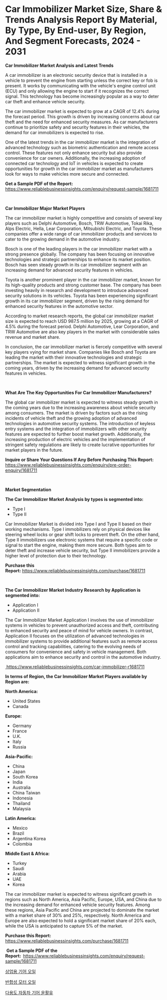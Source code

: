 <p><h1>Car Immobilizer Market Size, Share & Trends Analysis Report By Material, By Type, By End-user, By Region, And Segment Forecasts, 2024 - 2031</h1></p><p><strong>Car Immobilizer Market Analysis and Latest Trends</strong></p>
<p><p>A car immobilizer is an electronic security device that is installed in a vehicle to prevent the engine from starting unless the correct key or fob is present. It works by communicating with the vehicle's engine control unit (ECU) and only allowing the engine to start if it recognizes the correct signal. This technology has become increasingly popular as a way to deter car theft and enhance vehicle security.</p><p>The car immobilizer market is expected to grow at a CAGR of 12.4% during the forecast period. This growth is driven by increasing concerns about car theft and the need for enhanced security measures. As car manufacturers continue to prioritize safety and security features in their vehicles, the demand for car immobilizers is expected to rise.</p><p>One of the latest trends in the car immobilizer market is the integration of advanced technology such as biometric authentication and remote access control. These features not only enhance security but also provide convenience for car owners. Additionally, the increasing adoption of connected car technology and IoT in vehicles is expected to create opportunities for growth in the car immobilizer market as manufacturers look for ways to make vehicles more secure and connected.</p></p>
<p><strong>Get a Sample PDF of the Report:&nbsp;</strong> <a href="https://www.reliablebusinessinsights.com/enquiry/request-sample/1681711">https://www.reliablebusinessinsights.com/enquiry/request-sample/1681711</a></p>
<p>&nbsp;</p>
<p><strong>Car Immobilizer Major Market Players</strong></p>
<p><p>The car immobilizer market is highly competitive and consists of several key players such as Delphi Automotive, Bosch, TRW Automotive, Tokai Rika, Alps Electric, Hella, Lear Corporation, Mitsubishi Electric, and Toyota. These companies offer a wide range of car immobilizer products and services to cater to the growing demand in the automotive industry.</p><p>Bosch is one of the leading players in the car immobilizer market with a strong presence globally. The company has been focusing on innovative technologies and strategic partnerships to enhance its market position. Bosch has seen steady growth in its car immobilizer segment with an increasing demand for advanced security features in vehicles.</p><p>Toyota is another prominent player in the car immobilizer market, known for its high-quality products and strong customer base. The company has been investing heavily in research and development to introduce advanced security solutions in its vehicles. Toyota has been experiencing significant growth in its car immobilizer segment, driven by the rising demand for enhanced security features in the automotive sector.</p><p>According to market research reports, the global car immobilizer market size is expected to reach USD 987.5 million by 2025, growing at a CAGR of 4.5% during the forecast period. Delphi Automotive, Lear Corporation, and TRW Automotive are also key players in the market with considerable sales revenue and market share.</p><p>In conclusion, the car immobilizer market is fiercely competitive with several key players vying for market share. Companies like Bosch and Toyota are leading the market with their innovative technologies and strategic partnerships. The market is expected to witness significant growth in the coming years, driven by the increasing demand for advanced security features in vehicles.</p></p>
<p>&nbsp;</p>
<p><strong>What Are The Key Opportunities For Car Immobilizer Manufacturers?</strong></p>
<p><p>The global car immobilizer market is expected to witness steady growth in the coming years due to the increasing awareness about vehicle security among consumers. The market is driven by factors such as the rising incidents of vehicle theft and the growing adoption of advanced technologies in automotive security systems. The introduction of keyless entry systems and the integration of immobilizers with other security features are expected to further boost market growth. Additionally, the increasing production of electric vehicles and the implementation of stringent safety regulations are likely to create lucrative opportunities for market players in the future.</p></p>
<p><strong>Inquire or Share Your Questions If Any Before Purchasing This Report:</strong> <a href="https://www.reliablebusinessinsights.com/enquiry/pre-order-enquiry/1681711">https://www.reliablebusinessinsights.com/enquiry/pre-order-enquiry/1681711</a></p>
<p>&nbsp;</p>
<p><strong>Market Segmentation</strong></p>
<p><strong>The Car Immobilizer Market Analysis by types is segmented into:</strong></p>
<p><ul><li>Type I</li><li>Type II</li></ul></p>
<p><p>Car Immobilizer Market is divided into Type I and Type II based on their working mechanisms. Type I immobilizers rely on physical devices like steering wheel locks or gear shift locks to prevent theft. On the other hand, Type II immobilizers use electronic systems that require a specific code or signal to start the engine, making them more secure. Both types aim to deter theft and increase vehicle security, but Type II immobilizers provide a higher level of protection due to their technology.</p></p>
<p><strong>Purchase this Report:&nbsp;</strong><a href="https://www.reliablebusinessinsights.com/purchase/1681711">https://www.reliablebusinessinsights.com/purchase/1681711</a></p>
<p>&nbsp;</p>
<p><strong>The Car Immobilizer Market Industry Research by Application is segmented into:</strong></p>
<p><ul><li>Application I</li><li>Application II</li></ul></p>
<p><p>The Car Immobilizer Market Application I involves the use of immobilizer systems in vehicles to prevent unauthorized access and theft, contributing to enhanced security and peace of mind for vehicle owners. In contrast, Application II focuses on the utilization of advanced technologies in immobilizer systems to provide additional features such as remote access control and tracking capabilities, catering to the evolving needs of consumers for convenience and safety in vehicle management. Both applications aim to enhance security and control in the automotive industry.</p></p>
<p><a href="https://www.reliablebusinessinsights.com/car-immobilizer-r1681711">&nbsp;https://www.reliablebusinessinsights.com/car-immobilizer-r1681711</a></p>
<p><strong>In terms of Region, the Car Immobilizer Market Players available by Region are:</strong></p>
<p>
    <p> <strong> North America: </strong>
        <ul>
            <li>United States</li>
            <li>Canada</li>
        </ul>
        </p> 
    <p> <strong> Europe: </strong>
        <ul>
            <li>Germany</li>
            <li>France</li>
            <li>U.K.</li>
            <li>Italy</li>
            <li>Russia</li>
        </ul>
        </p> 
    <p> <strong> Asia-Pacific: </strong>
        <ul>
            <li>China</li>
            <li>Japan</li>
            <li>South Korea</li>
            <li>India</li>
            <li>Australia</li>
            <li>China Taiwan</li>
            <li>Indonesia</li>
            <li>Thailand</li>
            <li>Malaysia</li>
        </ul>
        </p> 
    <p> <strong> Latin America: </strong>
        <ul>
            <li>Mexico</li>
            <li>Brazil</li>
            <li>Argentina Korea</li>
            <li>Colombia</li>
        </ul>
        </p> 
    <p> <strong> Middle East & Africa: </strong>
        <ul>
            <li>Turkey</li>
            <li>Saudi</li>
            <li>Arabia</li>
            <li>UAE</li>
            <li>Korea</li>
        </ul>
    </p>
    </p>
<p><p>The car immobilizer market is expected to witness significant growth in regions such as North America, Asia Pacific, Europe, USA, and China due to the increasing demand for enhanced vehicle security features. Among these regions, Asia Pacific and China are projected to dominate the market with a market share of 30% and 25%, respectively. North America and Europe are also expected to hold a significant market share of 20% each, while the USA is anticipated to capture 5% of the market.</p></p>
<p><strong>Purchase this Report: </strong><a href="https://www.reliablebusinessinsights.com/purchase/1681711">https://www.reliablebusinessinsights.com/purchase/1681711</a></p>
<p>&nbsp;<strong>Get a Sample PDF of the Report:&nbsp;&nbsp;</strong><a href="https://www.reliablebusinessinsights.com/enquiry/request-sample/1681711">https://www.reliablebusinessinsights.com/enquiry/request-sample/1681711</a></p>
<p><strong></strong></p>
<p><p><a href="https://github.com/rifqimuhammad018/Market-Research-Report-List-1/blob/main/921663992093.md">상업용 기어 오일</a></p><p><a href="https://github.com/EthaWolf/Market-Research-Report-List-1/blob/main/405784492091.md">반합성 모터 오일</a></p><p><a href="https://github.com/kvbohdfy111/Market-Research-Report-List-1/blob/main/809807592092.md">다용도 자동차 기어 윤활유</a></p></p>